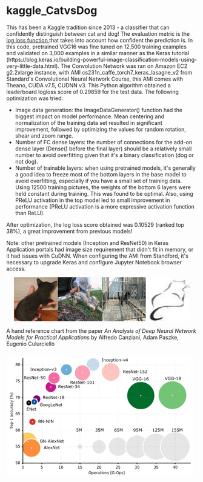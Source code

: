 # kaggle_CatvsDog
<p>This has been a Kaggle tradition since 2013 - a classifier that can confidently distinguish between cat and dog! The evaluation metric is the <a href="https://www.kaggle.com/wiki/LogarithmicLoss">log loss function </a> that takes into account how confident the prediction is. In this code, pretrained VGG16 was fine tuned on 12,500 training examples and validated on 3,000 examples in a similar manner as the Keras tutorial (https://blog.keras.io/building-powerful-image-classification-models-using-very-little-data.html). The Convolution Network was ran on Amazon EC2 g2.2xlarge instance, with AMI cs231n_caffe_torch7_keras_lasagne_v2 from Standard's Convolutional Neural Network Course, this AMI comes with Theano, CUDA v7.5, CUDNN v3. This Python algorithm obtained a leaderboard logloss score of 0.29859 for the test data. The following optimization was tried:</p>
<ul>
<li>Image data generation: the ImageDataGenerator() function had the biggest impact on model performance. Mean centering and normalization of the training data set resulted in significant improvement, followed by optimizing the values for random rotation, shear and zoom range. </li>
<li>Number of FC dense layers: the number of connections for the add-on dense layer (Dense() before the final layer) should be a relatively small number to avoid overfitting given that it's a binary classification (dog or not dog).
<li>Number of trainable layers: when using pretrained models, it's generally a good idea to freeze most of the bottom layers in the base model to avoid overfitting, especially if you have a small set of training data. Using 12500 training pictures, the weights of the bottom 6 layers were held constant during training. This was found to be optimal. Also, using PReLU activation in the top model led to small improvement in performance (PReLU activation is a more expressive activation function than ReLU).
</ul>
<p> After optimization, the log loss score obtained was 0.10529 (ranked top 38%), a great improvement from previous models!</p>

<p>Note: other pretrained models (Inception and ResNet50) in Keras Application portals had image size requirement that didn't fit in memory, or it had issues with CuDNN. When configuring the AMI from Standford, it's necessary to upgrade Keras and configure Jupyter Notebook browser access. </p>

<p align='center'><img src= '11777.jpg', width=116, height=116><img src= '11967.jpg', width=116, height=116><img src= '12271.jpg', width=116, height=116><img src= '12324.jpg', width=116, height=116></p>

<p>A hand reference chart from the paper <i>An Analysis of Deep Neural Network Models for Practical Applications</i> by Alfredo Canziani, Adam Paszke, Eugenio Culurciello</p>
<p><img src='DNNs.png'></p>
